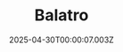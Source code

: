 ---
title: "Balatro"
id: 2379780
date: 2025-04-30T00:00:07.003Z
link: games/steam/recent/balatro
image: http://media.steampowered.com/steamcommunity/public/images/apps/2379780/b6018068070ab0e23561694c11f7950dd6f4c752.jpg
playtime_2weeks: 49
playtime_forever: 8050
playtime_windows_forever: 0
playtime_mac_forever: 192
playtime_linux_forever: 7858
playtime_deck_forever: 7858
---